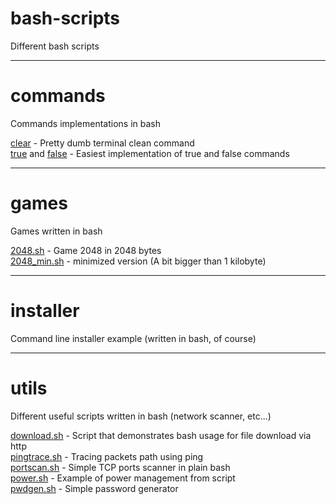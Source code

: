 bash-scripts
============

Different bash scripts

---

commands
========

Commands implementations in bash

[clear](./commands/clear) - Pretty dumb terminal clean command<br>
[true](./commands/true) and [false](./commands/false) - Easiest implementation of true and false commands

---

games
=====

Games written in bash

[2048.sh](./games/2048.sh) - Game 2048 in 2048 bytes<br>
[2048_min.sh](./games/2048_min.sh) - minimized version (A bit bigger than 1 kilobyte)

---

installer
=========

Command line installer example (written in bash, of course)

---

utils
=====

Different useful scripts written in bash (network scanner, etc...)

[download.sh](./utils/download.sh) - Script that demonstrates bash usage for file download via http<br>
[pingtrace.sh](./utils/pingtrace.sh) - Tracing packets path using ping<br>
[portscan.sh](./utils/portscan.sh) - Simple TCP ports scanner in plain bash<br>
[power.sh](./utils/power.sh) - Example of power management from script<br>
[pwdgen.sh](./utils/pwdgen.sh) - Simple password generator<br>
